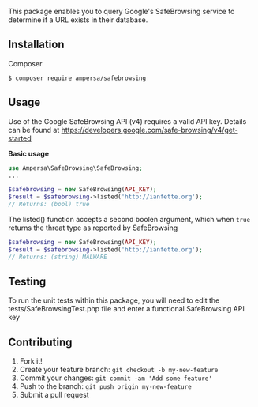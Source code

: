 This package enables you to query Google's SafeBrowsing service to determine if a URL exists in their database.

## Installation
Composer
```
$ composer require ampersa/safebrowsing
```

## Usage
Use of the Google SafeBrowsing API (v4) requires a valid API key. Details can be found at https://developers.google.com/safe-browsing/v4/get-started

**Basic usage**  
```php
use Ampersa\SafeBrowsing\SafeBrowsing;
...

$safebrowsing = new SafeBrowsing(API_KEY);
$result = $safebrowsing->listed('http://ianfette.org');
// Returns: (bool) true
```

The listed() function accepts a second boolen argument, which when `true` returns the threat type as reported by SafeBrowsing
```php
$safebrowsing = new SafeBrowsing(API_KEY);
$result = $safebrowsing->listed('http://ianfette.org');
// Returns: (string) MALWARE
```

## Testing
To run the unit tests within this package, you will need to edit the tests/SafeBrowsingTest.php file and enter a functional SafeBrowsing API key

## Contributing
1. Fork it!
2. Create your feature branch: `git checkout -b my-new-feature`
3. Commit your changes: `git commit -am 'Add some feature'`
4. Push to the branch: `git push origin my-new-feature`
5. Submit a pull request

